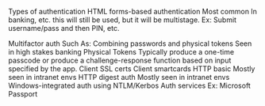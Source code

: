 Types of authentication
  HTML forms-based authentication
    Most common
    In banking, etc. this will still be used, but it will be multistage.
      Ex: Submit username/pass and then PIN, etc.

  Multifactor auth
    Such As:
      Combining passwords and physical tokens
        Seen in high stakes banking
  Physical Tokens
    Typically produce a one-time passcode or produce a challenge-response function based on input specified by the app.
  Client SSL certs
  Client smartcards
  HTTP basic
    Mostly seen in intranet envs
  HTTP digest auth
    Mostly seen in intranet envs
  Windows-integrated auth using NTLM/Kerbos
  Auth services
    Ex: Microsoft Passport